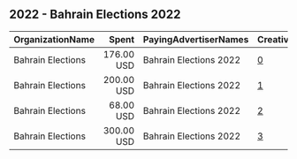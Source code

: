 ## 2022 - Bahrain Elections 2022 
|OrganizationName|Spent|PayingAdvertiserNames|CreativeUrls|Impressions|Genders|AgeBrackets|CountryCodes|BillingAddresses|CandidateBallotInformation|
|:---|---:|:---|:---|---:|:---|:---|:---|:---|:---|
|Bahrain Elections|176.00 USD|Bahrain Elections 2022|[0](https://www.snap.com/political-ads/asset/1c760b304116a4c2df85acd9be8707597d2f69f5a6a4be5ddbbc68f03c938ad5?mediaType=mp4)|948,686||21+|bahrain|SA||
|Bahrain Elections|200.00 USD|Bahrain Elections 2022|[1](https://www.snap.com/political-ads/asset/e88e38f1fec8e58f9641176f0194a35441e27f9edec845ed59b6854ea44c63f7?mediaType=MP4)|158,323||20+|bahrain|SA||
|Bahrain Elections|68.00 USD|Bahrain Elections 2022|[2](https://www.snap.com/political-ads/asset/b55b8013c0f6203fdc526d37b4cd5890a6b736acbae063e30e5b3c1d1e5fe71f?mediaType=mp4)|269,480||21+|bahrain|SA||
|Bahrain Elections|300.00 USD|Bahrain Elections 2022|[3](https://www.snap.com/political-ads/asset/454b256c28bc0626240d8f6b80798024914dfc46638bbb5fec2a0bcdec3cbda9?mediaType=mp4)|1,934,580||21+|bahrain|SA||
